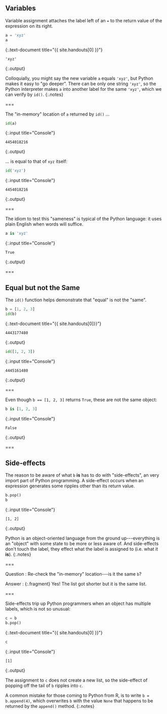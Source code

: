 ---
---

## Variables

Variable assignment attaches the label left of an `=` to the return
value of the expression on its right.


~~~python
a = 'xyz'
a
~~~
{:.text-document title="{{ site.handouts[0] }}"}

~~~
'xyz'
~~~
{:.output}



Colloquially, you might say the new variable `a` equals `'xyz'`, but
Python makes it easy to "go deeper". There can be only one string
`'xyz'`, so the Python interpreter makes `a` into another label for
the same `'xyz'`, which we can verify by `id()`.
{:.notes}

===

The "in-memory" location of `a` returned by `id()` ...


~~~python
id(a)
~~~
{:.input title="Console"}
~~~
4454018216
~~~
{:.output}



... is equal to that of `xyz` itself:


~~~python
id('xyz')
~~~
{:.input title="Console"}
~~~
4454018216
~~~
{:.output}



===

The idiom to test this "sameness" is typical of the Python language:
it uses plain English when words will suffice.


~~~python
a is 'xyz'
~~~
{:.input title="Console"}
~~~
True
~~~
{:.output}



===

## Equal but not the Same

The `id()` function helps demonstrate that "equal" is not the "same".


~~~python
b = [1, 2, 3]
id(b)
~~~
{:.text-document title="{{ site.handouts[0]}}"}

~~~
4443177480
~~~
{:.output}




~~~python
id([1, 2, 3])
~~~
{:.input title="Console"}
~~~
4445161480
~~~
{:.output}



===

Even though `b == [1, 2, 3]` returns `True`, these are not the same
object:


~~~python
b is [1, 2, 3]
~~~
{:.input title="Console"}
~~~
False
~~~
{:.output}



===

## Side-effects

The reason to be aware of what `b` **is** has to do with
"side-effects", an very import part of Python programming. A
side-effect occurs when an expression generates some ripples other
than its return value.


~~~python
b.pop()
b
~~~
{:.input title="Console"}
~~~
[1, 2]
~~~
{:.output}



Python is an object-oriented language from the ground up---everything
is an "object" with some state to be more or less aware of. And
side-effects don't touch the label, they effect what the label is
assigned to (i.e. what it **is**).
{:.notes}

===

Question
: Re-check the "in-memory" location---is it the same `b`?

Answer
: {:.fragment} Yes! The list got shorter but it is the same list.

===

Side-effects trip up Python programmers when an object has multiple
labels, which is not so unusual:


~~~python
c = b
b.pop()
~~~
{:.text-document title="{{ site.handouts[0] }}"}




~~~python
c
~~~
{:.input title="Console"}
~~~
[1]
~~~
{:.output}



The assignment to `c` does not create a new list, so the side-effect
of popping off the tail of `b` ripples into `c`.

A common mistake for those coming to Python from R, is to write `b =
b.append(4)`, which overwrites `b` with the value `None` that happens
to be returned by the `append()` method.
{:.notes}

<!--
===

Not every object is "mutable" like our list `b`. For example, the `a`
assigned earlier is not.


~~~python
x = a
a.upper()
~~~
{:.input title="Console"}
~~~
'XYZ'
~~~
{:.output}



===


~~~python
x
~~~
{:.input title="Console"}
~~~
'xyz'
~~~
{:.output}



The string 'xyz' hasn't changed---it's immutable. So it is also a safe
guess that there has been no side-effect on the original `a`.


~~~python
a
~~~
{:.input title="Console"}
~~~
'xyz'
~~~
{:.output}


-->
